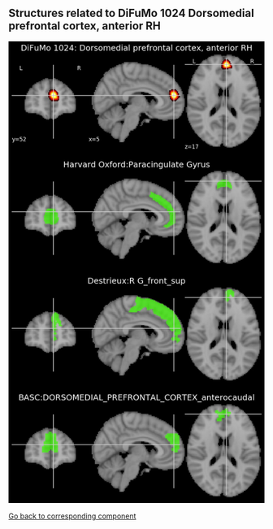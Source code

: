 


## Structures related to DiFuMo 1024 Dorsomedial prefrontal cortex, anterior RH

![367](367.jpg "Structures related to DiFuMo 1024 Dorsomedial prefrontal cortex, anterior RH")

[Go back to corresponding component](https://parietal-inria.github.io/DiFuMo/1024/html/367.html)